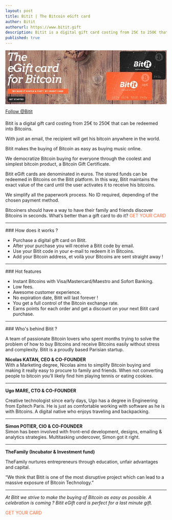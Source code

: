 ```yaml
---
layout: post
title: Bitit | The Bitcoin eGift card
author: Bitit
authorurl: https://www.bitit.gift
description: Bitit is a digital gift card costing from 25€ to 250€ that can be redeemed into Bitcoins
published: true
---
```


<img src="/images/bitit-homepage.jpg" alt="Bitit" align="center">

<p style="margin-bottom: 20px;"><a class="social-link" href="https://twitter.com/bitit_gift" class="twitter-follow-button" data-show-count="false" data-size="large">Follow @Bitit</a></p>

<p>Bitit is a digital gift card costing from 25€ to 250€ that can be redeemed into Bitcoins.
<p>With just an email, the recipient will get his bitcoin anywhere in the world.
<p>Bitit makes the buying of Bitcoin as easy as buying music online.
<p>We democratize Bitcoin buying for everyone through the coolest and simplest bitcoin product, a Bitcoin Gift Certificate.
<p>Bitit eGift cards are denominated in euros. The stored funds can be redeemed in Bitcoins on the Bitit platform. In this way, Bitit maintains the exact value of the card until the user activates it to receive his bitcoins.<br>
<p>We simplify all the paperwork process. No ID required, depending of the chosen payment method.
<p>Bitcoiners should have a way to have their family and friends discover Bitcoins in seconds. What’s better than a gift card  to do it?
<a title="Bitit" href="https://www.bitit.gift" target="_blank" style="text-decoration:none; color:#FF693A;">GET YOUR CARD</a>
<hr/>
### How does it works ?
<ul>
<li>Purchase a digital gift card on Bitit.</li>
<li>After your purchase you will receive a Bitit code by email.</li>
<li>Use your Bitit code in your e-mail to redeem it in Bitcoins.</li>
<li>Add your Bitcoin address, et voilà your Bitcoins are sent straight away !</li>
</ul>
<hr/>
### Hot features
<ul>
<li>Instant Bitcoins with Visa/Mastercard/Maestro and Sofort Banking.</li>
<li>Low fees.</li>
<li>Awesome customer experience.</li>
<li>No expiration date, Bitit will last forever !</li>
<li>You get a full control of the Bitcoin exchange rate.</li>
<li>Earns points for each order and get a discount on your next Bitit card purchase.</li>
</ul>
<hr/>
### Who's behind Bitit ?
<p>A team of passionate Bitcoin lovers who spent months trying to solve the problem of how to buy Bitcoins and receive Bitcoins easily without stress and complexity. Bitit is a proudly based Parisian startup.
<p><strong>Nicolas KATAN, CEO & CO-FOUNDER</strong><br>
With a Marketing degree, Nicolas aims to simplify Bitcoin buying and making it really easy to procure to family and friends. When not converting people to bitcoin you’ll likely find him playing tennis or eating cookies.
<hr/>
<p><strong>Ugo MARE, CTO & CO-FOUNDER</strong><br>
<p>Creative technologist since early days, Ugo has a degree in Engineering from Epitech Paris. He is just as comfortable working with software as he is with Bitcoins. A digital native who enjoys traveling and backpacking.
<hr/>
<p><strong>Simon POTIER, CIO & CO-FOUNDER</strong><br>
Simon has been involved with front-end development, designs, emailing & analytics strategies. Multitasking undercover, Simon got it right.
<hr/>
<p><strong>TheFamily (Incubator & Investment fund)</strong><br>
<p>TheFamily nurtures entrepreneurs through education, unfair advantages and capital.
<p>“We think that Bitit is one of the most disruptive project which can lead to a massive exposure of Bitcoin Technology.”
<hr/>
<p><em>
<p>At Bitit we strive to make the buying of Bitcoin as easy as possible. A celebration is coming ? Bitit eGift card is perfect for a last minute gift.</em>
<p><a title="Bitit" href="https://www.bitit.gift" target="_blank" style="text-decoration:none; color:#FF693A;">GET YOUR CARD</a>